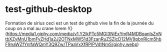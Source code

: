# test-github-desktop
 Formation de sirius 
 ceci est un test de github vive la fin de la journée du coup on a mal au crane lorem
 !{}(https://media1.giphy.com/media/v1.Y2lkPTc5MGI3NjExYmR4MDBqanlsZnNtbXZyMnU1bmFyZHd1a2J2OTNxMW51d3FzanRuZSZlcD12MV9pbnRlcm5hbF9naWZfYnlfaWQmY3Q9Zw/TPaaVxXfRPlPVdtNmS/giphy.webp)
